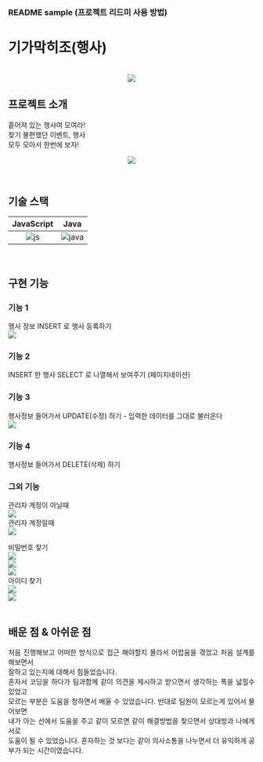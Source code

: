 ### README sample (프로젝트 리드미 사용 방법)
# 기가막히조(행사)

<p align="center">
  <br>
  <img src="https://github.com/Changgyu1/Chang_Gu/blob/master/readme-static/svg/main.png?raw=true">
  <br>
</p>



## 프로젝트 소개

<p align="justify">
흩어져 있는 행사여 모여라!<br>
찾기 불편했던 이벤트, 행사<br>
모두 모아서 한번에 보자!
</p>

<p align="center">
<img src="https://github.com/Changgyu1/Chang_Gu/blob/master/readme-static/svg/%EC%9D%B4%EB%AF%B8%EC%A7%80.gif?raw=true"><br>
</p>

<br>

## 기술 스택

| JavaScript |    Java    | 
| :--------: | :--------: | 
|   ![js]    |  ![java]   |

<br>

## 구현 기능

### 기능 1
행사 정보 INSERT 로 행사 등록하기<br>
<img src="https://github.com/Changgyu1/Chang_Gu/blob/master/readme-static/svg/%ED%96%89%EC%82%AC%EC%9E%91%EC%84%B1.png?raw=true"><br>
### 기능 2
INSERT 한 행사 SELECT 로 나열해서 보여주기 (페이지네이션)<br>
<img src=""><br>

### 기능 3
행사정보 들어가서 UPDATE(수정) 하기 - 입력한 데이터를 그대로 불러온다<br>
<img src="https://github.com/Changgyu1/Chang_Gu/blob/master/readme-static/svg/%EC%88%98%EC%A0%95%ED%95%98%EA%B8%B0.png?raw=true"><br>

### 기능 4
행사정보 들어가서 DELETE(삭제) 하기<br>

### 그외 기능
관리자 계정이 아닐때<br>
<img src="https://github.com/Changgyu1/Chang_Gu/blob/master/readme-static/svg/%EB%94%94%ED%85%8C%EC%9D%BC.png?raw=true"><br>
관리자 계정일때 <br>
<img src="https://github.com/Changgyu1/Chang_Gu/blob/master/readme-static/svg/%EB%94%94%ED%85%8C%EC%9D%BC(%EA%B4%80%EB%A6%AC%EC%9E%90%EA%B3%84%EC%A0%95).png?raw=true"><br>

비밀번호 찾기<br>
<img src="https://github.com/Changgyu1/Chang_Gu/blob/master/readme-static/svg/%EB%B9%84%EB%B0%80%EB%B2%88%ED%98%B8%EC%B0%BE%EA%B8%B01.png?raw=true"><br>
<img src="https://github.com/Changgyu1/Chang_Gu/blob/master/readme-static/svg/%EB%B9%84%EB%B0%80%EB%B2%88%ED%98%B8%EC%B0%BE%EA%B8%B02.png?raw=true"><br>
<img src="https://github.com/Changgyu1/Chang_Gu/blob/master/readme-static/svg/%EB%B9%84%EB%B0%80%EB%B2%88%ED%98%B8%EC%B0%BE%EA%B8%B03.png?raw=true"><br>
아이디 찾기<br>
<img src="https://github.com/Changgyu1/Chang_Gu/blob/master/readme-static/svg/%EC%95%84%EC%9D%B4%EB%94%94%EC%B0%BE%EA%B8%B01.png?raw=true"><br>
<img src="https://github.com/Changgyu1/Chang_Gu/blob/master/readme-static/svg/%EC%95%84%EC%9D%B4%EB%94%94%EC%B0%BE%EA%B8%B02.png?raw=true"><br>
<br>

## 배운 점 & 아쉬운 점

<p align="justify">
처음 진행해보고 어떠한 방식으로 접근 해야할지 몰라서 어렵움을 겪었고 처음 설계를 해보면서  <br>
잘하고 있는지에 대해서 힘들었습니다.<br>
혼자서 코딩을 하다가 팀과함께 같이 의견을 제시하고 받으면서 생각하는 폭을 넓힐수 있었고<br>
모르는 부분은 도움을 청하면서 배울 수 있었습니다. 반대로 팀원이 모르는게 있어서 물어보면<br>
내가 아는 선에서 도움을 주고 같이 모르면 같이 해결방법을 찾으면서 상대방과 나에게 서로<br>
도움이 될 수 있었습니다. 혼자하는 것 보다는 같이 의사소통을 나누면서 더 유익하게 공부가 되는 시간이였습니다.<br>
</p>

<br>


<!-- Stack Icon Refernces -->

[js]: ./readme-static/img/javascript.svg
[java]: ./readme-static/img/java.svg
